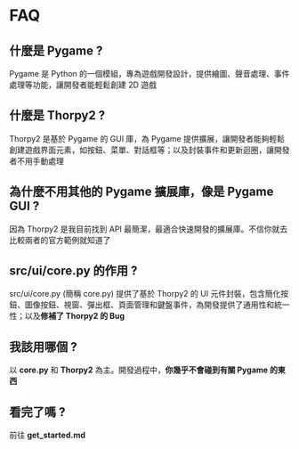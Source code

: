 # FAQ

## 什麼是 Pygame ?

Pygame 是 Python 的一個模組，專為遊戲開發設計，提供繪圖、聲音處理、事件處理等功能，讓開發者能輕鬆創建 2D 遊戲

## 什麼是 Thorpy2 ?

Thorpy2 是基於 Pygame 的 GUI 庫，為 Pygame 提供擴展，讓開發者能夠輕鬆創建遊戲界面元素，如按鈕、菜單、對話框等；以及封裝事件和更新迴圈，讓開發者不用手動處理

## 為什麼不用其他的 Pygame 擴展庫，像是 Pygame GUI ?

因為 Thorpy2 是我目前找到 API 最簡潔，最適合快速開發的擴展庫。不信你就去比較兩者的官方範例就知道了

## src/ui/core.py 的作用 ?

src/ui/core.py (簡稱 core.py) 提供了基於 Thorpy2 的 UI 元件封裝，包含簡化按鈕、圖像按鈕、視窗、彈出框、頁面管理和鍵盤事件，為開發提供了通用性和統一性；以及**修補了 Thorpy2 的 Bug**

## 我該用哪個 ?

以 **core.py** 和 **Thorpy2** 為主。開發過程中，**你幾乎不會碰到有關 Pygame 的東西**


## 看完了嗎 ?

前往 **get_started.md**
